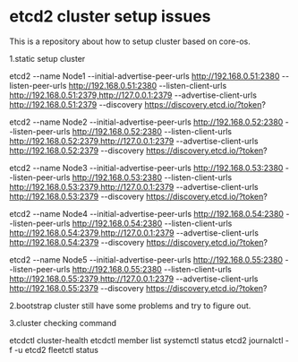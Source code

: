 # etcd2 cluster setup issues

This is a repository about how to setup cluster based on core-os.

1.static setup cluster

etcd2 --name Node1 --initial-advertise-peer-urls http://192.168.0.51:2380 --listen-peer-urls http://192.168.0.51:2380 --listen-client-urls http://192.168.0.51:2379,http://127.0.0.1:2379 --advertise-client-urls http://192.168.0.51:2379 --discovery https://discovery.etcd.io/?token? 

etcd2 --name Node2 --initial-advertise-peer-urls http://192.168.0.52:2380 --listen-peer-urls http://192.168.0.52:2380 --listen-client-urls http://192.168.0.52:2379,http://127.0.0.1:2379 --advertise-client-urls http://192.168.0.52:2379 --discovery https://discovery.etcd.io/?token?

etcd2 --name Node3 --initial-advertise-peer-urls http://192.168.0.53:2380 --listen-peer-urls http://192.168.0.53:2380 --listen-client-urls http://192.168.0.53:2379,http://127.0.0.1:2379 --advertise-client-urls http://192.168.0.53:2379 --discovery https://discovery.etcd.io/?token?

etcd2 --name Node4 --initial-advertise-peer-urls http://192.168.0.54:2380 --listen-peer-urls http://192.168.0.54:2380 --listen-client-urls http://192.168.0.54:2379,http://127.0.0.1:2379 --advertise-client-urls http://192.168.0.54:2379 --discovery https://discovery.etcd.io/?token?

etcd2 --name Node5 --initial-advertise-peer-urls http://192.168.0.55:2380 --listen-peer-urls http://192.168.0.55:2380 --listen-client-urls http://192.168.0.55:2379,http://127.0.0.1:2379 --advertise-client-urls http://192.168.0.55:2379 --discovery https://discovery.etcd.io/?token?

2.bootstrap cluster
still have some problems and try to figure out.

3.cluster checking command

  etcdctl cluster-health
  etcdctl member list
  systemctl status etcd2
  journalctl -f -u etcd2
  fleetctl status
